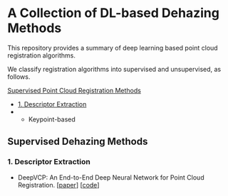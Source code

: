 # A Collection of DL-based Dehazing Methods

This repository provides a summary of deep learning based point cloud registration algorithms. 

We classify registration algorithms into supervised and unsupervised, as follows.

[Supervised Point Cloud Registration Methods](#supervised)
 * [1. Descriptor Extraction](#s-1)
 * * Keypoint-based

## Supervised Dehazing Methods

<p id="s-1"></p>

### 1. Descriptor Extraction
* DeepVCP: An End-to-End Deep Neural Network for Point Cloud Registration.
\[[paper](https://ieeexplore.ieee.org/document/9009450)\]
\[[code](https://github.com/jundaozhilian/DeepVCP-PyTorch)\]
